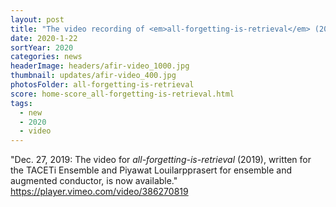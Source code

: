 ```yaml
---
layout: post
title: "The video recording of <em>all-forgetting-is-retrieval</em> (2019) for ensemble and augmented conductor has been released"
date: 2020-1-22
sortYear: 2020
categories: news
headerImage: headers/afir-video_1000.jpg
thumbnail: updates/afir-video_400.jpg
photosFolder: all-forgetting-is-retrieval
score: home-score_all-forgetting-is-retrieval.html
tags:
  - new
  - 2020
  - video
---
```

"Dec. 27, 2019: The video for *all-forgetting-is-retrieval* (2019), written for the TACETi Ensemble and Piyawat Louilarpprasert for ensemble and augmented conductor, is now available."
<a href="https://player.vimeo.com/video/386270819" target="blank">https://player.vimeo.com/video/386270819</a>
